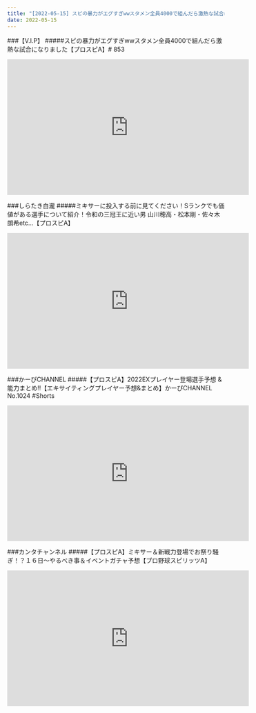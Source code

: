 ```yaml
---
title: "[2022-05-15] スピの暴力がエグすぎwwスタメン全員4000で組んだら激熱な試合になりました【プロスピA】# 853 他"
date: 2022-05-15
---
```

###【V.I.P】
#####スピの暴力がエグすぎwwスタメン全員4000で組んだら激熱な試合になりました【プロスピA】# 853
<iframe width="560" height="315" src="https://www.youtube.com/embed/fAoN99XcchE" frameborder="0" allow="accelerometer; autoplay; clipboard-write; encrypted-media; gyroscope; picture-in-picture" allowfullscreen></iframe>

###しらたき白瀧
#####ミキサーに投入する前に見てください！Sランクでも価値がある選手について紹介！令和の三冠王に近い男 山川穂高・松本剛・佐々木朗希etc…【プロスピA】
<iframe width="560" height="315" src="https://www.youtube.com/embed/vlBCKjLts7k" frameborder="0" allow="accelerometer; autoplay; clipboard-write; encrypted-media; gyroscope; picture-in-picture" allowfullscreen></iframe>

###かーぴCHANNEL
#####【プロスピA】2022EXプレイヤー登場選手予想 &amp; 能力まとめ!!【エキサイティングプレイヤー予想&amp;まとめ】かーぴCHANNEL No.1024 #Shorts
<iframe width="560" height="315" src="https://www.youtube.com/embed/7MC1nGGYEXI" frameborder="0" allow="accelerometer; autoplay; clipboard-write; encrypted-media; gyroscope; picture-in-picture" allowfullscreen></iframe>

###カンタチャンネル
#####【プロスピA】ミキサー＆新戦力登場でお祭り騒ぎ！？１６日～やるべき事＆イベントガチャ予想【プロ野球スピリッツA】
<iframe width="560" height="315" src="https://www.youtube.com/embed/sIVUKAPah18" frameborder="0" allow="accelerometer; autoplay; clipboard-write; encrypted-media; gyroscope; picture-in-picture" allowfullscreen></iframe>

